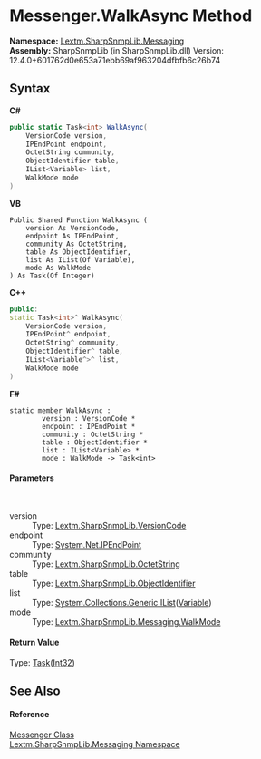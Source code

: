 # Messenger.WalkAsync Method 
 

**Namespace:**&nbsp;<a href="N_Lextm_SharpSnmpLib_Messaging">Lextm.SharpSnmpLib.Messaging</a><br />**Assembly:**&nbsp;SharpSnmpLib (in SharpSnmpLib.dll) Version: 12.4.0+601762d0e653a71ebb69af963204dfbfb6c26b74

## Syntax

**C#**<br />
``` C#
public static Task<int> WalkAsync(
	VersionCode version,
	IPEndPoint endpoint,
	OctetString community,
	ObjectIdentifier table,
	IList<Variable> list,
	WalkMode mode
)
```

**VB**<br />
``` VB
Public Shared Function WalkAsync ( 
	version As VersionCode,
	endpoint As IPEndPoint,
	community As OctetString,
	table As ObjectIdentifier,
	list As IList(Of Variable),
	mode As WalkMode
) As Task(Of Integer)
```

**C++**<br />
``` C++
public:
static Task<int>^ WalkAsync(
	VersionCode version, 
	IPEndPoint^ endpoint, 
	OctetString^ community, 
	ObjectIdentifier^ table, 
	IList<Variable^>^ list, 
	WalkMode mode
)
```

**F#**<br />
``` F#
static member WalkAsync : 
        version : VersionCode * 
        endpoint : IPEndPoint * 
        community : OctetString * 
        table : ObjectIdentifier * 
        list : IList<Variable> * 
        mode : WalkMode -> Task<int> 

```


#### Parameters
&nbsp;<dl><dt>version</dt><dd>Type: <a href="T_Lextm_SharpSnmpLib_VersionCode">Lextm.SharpSnmpLib.VersionCode</a><br /></dd><dt>endpoint</dt><dd>Type: <a href="https://docs.microsoft.com/dotnet/api/system.net.ipendpoint" target="_blank" rel="noopener noreferrer">System.Net.IPEndPoint</a><br /></dd><dt>community</dt><dd>Type: <a href="T_Lextm_SharpSnmpLib_OctetString">Lextm.SharpSnmpLib.OctetString</a><br /></dd><dt>table</dt><dd>Type: <a href="T_Lextm_SharpSnmpLib_ObjectIdentifier">Lextm.SharpSnmpLib.ObjectIdentifier</a><br /></dd><dt>list</dt><dd>Type: <a href="https://docs.microsoft.com/dotnet/api/system.collections.generic.ilist-1" target="_blank" rel="noopener noreferrer">System.Collections.Generic.IList</a>(<a href="T_Lextm_SharpSnmpLib_Variable">Variable</a>)<br /></dd><dt>mode</dt><dd>Type: <a href="T_Lextm_SharpSnmpLib_Messaging_WalkMode">Lextm.SharpSnmpLib.Messaging.WalkMode</a><br /></dd></dl>

#### Return Value
Type: <a href="https://docs.microsoft.com/dotnet/api/system.threading.tasks.task-1" target="_blank" rel="noopener noreferrer">Task</a>(<a href="https://docs.microsoft.com/dotnet/api/system.int32" target="_blank" rel="noopener noreferrer">Int32</a>)

## See Also


#### Reference
<a href="T_Lextm_SharpSnmpLib_Messaging_Messenger">Messenger Class</a><br /><a href="N_Lextm_SharpSnmpLib_Messaging">Lextm.SharpSnmpLib.Messaging Namespace</a><br />